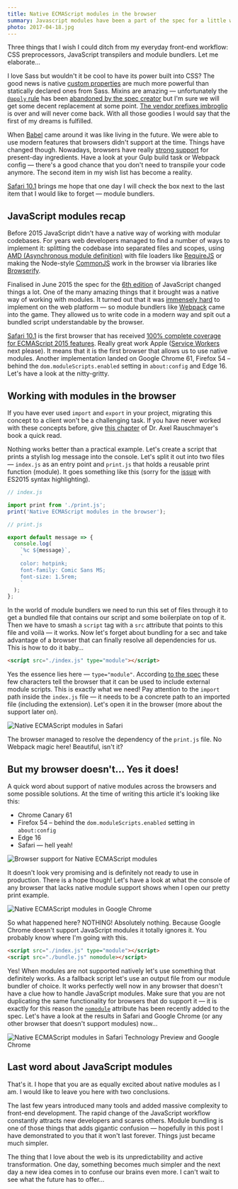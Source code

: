 ```yaml
---
title: Native ECMAScript modules in the browser
summary: Javascript modules have been a part of the spec for a little while now but it's taken some time to see the first implementation in a web browser. Finally, we have it!
photo: 2017-04-18.jpg
---
```


Three things that I wish I could ditch from my everyday front-end workflow: CSS preprocessors, JavaScript transpilers and module bundlers. Let me elaborate…

I love Sass but wouldn't it be cool to have its power built into CSS? The good news is native [custom properties](https://pawelgrzybek.com/css-custom-properties-explained/) are much more powerful than statically declared ones from Sass. Mixins are amazing — unfortunately the [`@apply` rule](https://pawelgrzybek.com/css-mixins-with-apply-rule/) has been [abandoned by the spec creator](http://www.xanthir.com/b4o00) but I'm sure we will get some decent replacement at some point. [The vendor prefixes imbroglio](https://www.chromium.org/blink#vendor-prefixes) is over and will never come back. With all those goodies I would say that the first of my dreams is fulfilled.

When [Babel](https://babeljs.io/) came around it was like living in the future. We were able to use modern features that browsers didn't support at the time. Things have changed though. Nowadays, browsers have really [strong support](https://kangax.github.io/compat-table/es6/) for present-day ingredients. Have a look at your Gulp build task or Webpack config — there's a good chance that you don't need to transpile your code anymore. The second item in my wish list has become a reality.

[Safari 10.1](https://developer.apple.com/library/content/releasenotes/General/WhatsNewInSafari/Articles/Safari_10_1.html) brings me hope that one day I will check the box next to the last item that I would like to forget — module bundlers.

## JavaScript modules recap

Before 2015 JavaScript didn't have a native way of working with modular codebases. For years web developers managed to find a number of ways to implement it: splitting the codebase into separated files and scopes, using [AMD (Asynchronous module definition)](https://en.wikipedia.org/wiki/Asynchronous_module_definition) with file loaders like [RequireJS](http://requirejs.org/) or making the Node-style [CommonJS](https://en.wikipedia.org/wiki/CommonJS) work in the browser via libraries like [Browserify](http://browserify.org/).

Finalised in June 2015 the spec for the [6th edition](http://www.ecma-international.org/ecma-262/6.0/) of JavaScript changed things a lot. One of the many amazing things that it brought was a native way of working with modules. It turned out that it was [immensely hard](https://blog.whatwg.org/js-modules) to implement on the web platform — so module bundlers like [Webpack](https://webpack.js.org/) came into the game. They allowed us to write code in a modern way and spit out a bundled script understandable by the browser.

[Safari 10.1](https://developer.apple.com/library/content/releasenotes/General/WhatsNewInSafari/Articles/Safari_10_1.html) is the first browser that has received [100% complete coverage for ECMAScript 2015 features](https://kangax.github.io/compat-table/es6/#safari10_1). Really great work Apple ([Service Workers](https://jakearchibald.github.io/isserviceworkerready/) next please). It means that it is the first browser that allows us to use native modules. Another implementation landed on Google Chrome 61, Firefox 54 – behind the `dom.moduleScripts.enabled` setting in `about:config` and Edge 16. Let's have a look at the nitty-gritty.

## Working with modules in the browser

If you have ever used `import` and `export` in your project, migrating this concept to a client won't be a challenging task. If you have never worked with these concepts before, give [this chapter](http://exploringjs.com/es6/ch_modules.html) of Dr. Axel Rauschmayer's book a quick read.

Nothing works better than a practical example. Let's create a script that prints a stylish log message into the console. Let's split it out into two files — `index.js` as an entry point and `print.js` that holds a reusable print function (module). It goes something like this (sorry for the [issue](https://github.com/jneen/rouge/issues/432) with ES2015 syntax highlighting).

```js
// index.js

import print from './print.js';
print('Native ECMAScript modules in the browser');
```

```js
// print.js

export default message => {
  console.log(
    `%c ${message}`,
    `
    color: hotpink;
    font-family: Comic Sans MS;
    font-size: 1.5rem;
    `
  );
};
```

In the world of module bundlers we need to run this set of files through it to get a bundled file that contains our script and some boilerplate on top of it. Then we have to smash a `script` tag with a `src` attribute that points to this file and voilà — it works. Now let's forget about bundling for a sec and take advantage of a browser that can finally resolve all dependencies for us. This is how to do it baby…

```html
<script src="./index.js" type="module"></script>
```

Yes the essence lies here — `type="module"`. According [to the spec](https://html.spec.whatwg.org/multipage/scripting.html#script-type-module-example-1) these few characters tell the browser that it can be used to include external module scripts. This is exactly what we need! Pay attention to the `import` path inside the `index.js` file — it needs to be a concrete path to an imported file (including the extension). Let's open it in the browser (more about the support later on).

![Native ECMAScript modules in Safari](2017-04-18-1.jpg)

The browser managed to resolve the dependency of the `print.js` file. No Webpack magic here! Beautiful, isn't it?

## But my browser doesn't… Yes it does!

A quick word about support of native modules across the browsers and some possible solutions. At the time of writing this article it's looking like this:

- Chrome Canary 61
- Firefox 54 – behind the `dom.moduleScripts.enabled` setting in `about:config`
- Edge 16
- Safari — hell yeah!

![Browser support for Native ECMAScript modules](2017-04-18-2.jpg)

It doesn't look very promising and is definitely not ready to use in production. There is a hope though! Let's have a look at what the console of any browser that lacks native module support shows when I open our pretty print example.

![Native ECMAScript modules in Google Chrome](2017-04-18-3.jpg)

So what happened here? NOTHING! Absolutely nothing. Because Google Chrome doesn't support JavaScript modules it totally ignores it. You probably know where I'm going with this.

```html
<script src="./index.js" type="module"></script>
<script src="./bundle.js" nomodule></script>
```

Yes! When modules are not supported natively let's use something that definitely works. As a fallback script let's use an output file from our module bundler of choice. It works perfectly well now in any browser that doesn't have a clue how to handle JavaScript modules. Make sure that you are not duplicating the same functionality for browsers that do support it — it is exactly for this reason the [`nomodule`](https://html.spec.whatwg.org/multipage/scripting.html#attr-script-nomodule) attribute has been recently added to the spec. Let's have a look at the results in Safari and Google Chrome (or any other browser that doesn't support modules) now…

![Native ECMAScript modules in Safari Technology Preview and Google Chrome](2017-04-18-4.jpg)

## Last word about JavaScript modules

That's it. I hope that you are as equally excited about native modules as I am. I would like to leave you here with two conclusions.

The last few years introduced many tools and added massive complexity to front-end development. The rapid change of the JavaScript workflow constantly attracts new developers and scares others. Module bundling is one of those things that adds gigantic confusion — hopefully in this post I have demonstrated to you that it won't last forever. Things just became much simpler.

The thing that I love about the web is its unpredictability and active transformation. One day, something becomes much simpler and the next day a new idea comes in to confuse our brains even more. I can't wait to see what the future has to offer…
